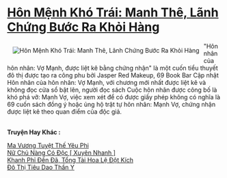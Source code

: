<a href="https://truyentiki.com/hon-menh-kho-trai-manh-the-lanh-chung-buoc-ra-khoi-hang.30811/" title="Hôn Mệnh Khó Trái: Manh Thê, Lãnh Chứng Bước Ra Khỏi Hàng"><h1>Hôn Mệnh Khó Trái: Manh Thê, Lãnh Chứng Bước Ra Khỏi Hàng</h1></a><div style="display:table"><img align="right" style="float: left; padding: 10px;" src="https://truyentiki.com/a/img/str/src/30811.jpg" alt="Hôn Mệnh Khó Trái: Manh Thê, Lãnh Chứng Bước Ra Khỏi Hàng">"Hôn nhân của hôn nhân: Vợ Mạnh, được liệt kê bằng chứng nhận" là một cuốn tiểu thuyết đô thị được tạo ra công phu bởi Jasper Red Makeup, 69 Book Bar Cập nhật Hôn nhân của hôn nhân: Vợ Mạnh, với chương mới nhất được liệt kê và không đọc cửa sổ bật lên, người đọc sách Cuộc hôn nhân được công bố là khó phá vỡ: Mạnh Vợ, việc xem xét để có được giấy phép không có nghĩa là 69 cuốn sách đồng ý hoặc ủng hộ trật tự hôn nhân: Mạnh Vợ, chứng nhận được liệt kê theo quan điểm của độc giả.</div><p><br><b>Truyện Hay Khác :</b></p><a href="https://truyentiki.com/ma-vuong-tuyet-the-yeu-phi.30810/" alt="Ma Vương Tuyệt Thế Yêu Phi">Ma Vương Tuyệt Thế Yêu Phi</a><br/><a href="https://medium.com/@hoangminhquan16819844/n%E1%BB%AF-ch%E1%BB%A7-n%C3%A0ng-c%C3%B3-%C4%91%E1%BB%99c-xuy%C3%AAn-nhanh-e53c2b00689e" alt="Nữ Chủ Nàng Có Độc [ Xuyên Nhanh ]">Nữ Chủ Nàng Có Độc [ Xuyên Nhanh ]</a><br/><a href="https://github.com/nownovels/truyenhay/tree/master/truyenhay/30421/README.md" alt="Khanh Phỉ Đến Đã, Tổng Tài Hoa Lệ Đột Kích">Khanh Phỉ Đến Đã, Tổng Tài Hoa Lệ Đột Kích</a><br/><a href="https://github.com/nownovels/top500/tree/master/truyenhay/33528/" alt="Đô Thị Tiêu Dao Thần Y">Đô Thị Tiêu Dao Thần Y</a><br/>